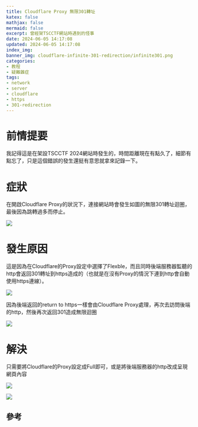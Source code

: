```yaml
---
title: Cloudflare Proxy 無限301轉址
katex: false
mathjax: false
mermaid: false
excerpt: 曾經架TSCCTF網站時遇到的怪事
date: 2024-06-05 14:17:08
updated: 2024-06-05 14:17:08
index_img:
banner_img: cloudflare-infinite-301-redirection/infinite301.png
categories:
- 教程
- 疑難雜症
tags:
- network
- server
- cloudflare
- https
- 301-redirection
---
```


# 前情提要

我記得這是在架設TSCCTF 2024網站時發生的，時間距離現在有點久了，細節有點忘了，只是這個錯誤的發生還挺有意思就拿來記錄一下。

# 症狀

在開啟Cloudflare Proxy的狀況下，連接網站時會發生如圖的無限301轉址迴圈，最後因為跳轉過多而停止。

![](infinite301.png)

# 發生原因

這是因為在Cloudflare的Proxy設定中選擇了Flexble，而且同時後端服務器監聽的http會返回301轉址到https造成的（也就是在沒有Proxy的情況下連到http會自動使用https連線）。

![](ssl_policy.png)

因為後端返回的return to https一樣會由Cloudflare Proxy處理，再次去訪問後端的http，然後再次返回301造成無限迴圈

![](why_infinite301.png)

# 解決

只需要將Cloudflare的Proxy設定成Full即可，或是將後端服務器的http改成呈現網頁內容

![](ssl_policy_full.png)

![](solve_infinite301.png)



## 參考

[^1]: [Possible bug - HTTP redirect loop when DNS is proxied - Website, Application, Performance / Security - Cloudflare Community](https://community.cloudflare.com/t/possible-bug-http-redirect-loop-when-dns-is-proxied/206612)
[^2]: [ssl - Nginx configuration leads to endless redirect loop - Stack Overflow](https://stackoverflow.com/questions/4616521/nginx-configuration-leads-to-endless-redirect-loop)